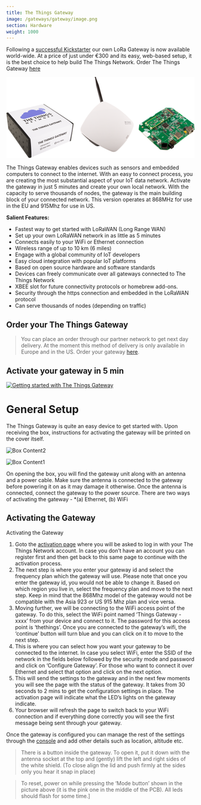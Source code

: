 ```yaml
---
title: The Things Gateway
image: /gateways/gateway/image.png
section: Hardware
weight: 1000
---
```


Following a [successful Kickstarter](https://www.kickstarter.com/projects/419277966/the-things-network) our own LoRa Gateway is now available world-wide. At a price of just under €300 and its easy, web-based setup, it is the best choice to help build The Things Network. Order The Things Gateway [here](http://thethingsproducts.com/#the-things-product-buy)


![Box, Casing and PCB](image.png)

The Things Gateway enables devices such as sensors and embedded computers to connect to the internet. With an easy to connect process, you are creating the most substantial aspect of your IoT data network. Activate the gateway in just 5 minutes and create your own local network. With the capacity to serve thousands of nodes, the gateway is the main building block of your connected network. This version operates at 868MHz for use in the EU and 915Mhz for use in US.

**Salient Features:**
* Fastest way to get started with LoRaWAN (Long Range WAN)
* Set up your own LoRaWAN network in as little as 5 minutes
* Connects easily to your WiFi or Ethernet connection
* Wireless range of up to 10 km (6 miles)
* Engage with a global community of IoT developers
* Easy cloud integration with popular IoT platforms
* Based on open source hardware and software standards
* Devices can freely communicate over all gateways connected to The Things Network
* XBEE slot for future connectivity protocols or homebrew add-ons.
* Security through the https connection and embedded in the LoRaWAN protocol
* Can serve thousands of nodes (depending on traffic)


## Order your The Things Gateway
> You can place an order through our partner network to get next day delivery. At the moment this method of delivery is only available in Europe and in the US. Order your gateway [here](http://thethingsproducts.com/#the-things-product-buy).


## Activate your gateway in 5 min

[![Getting started with The Things Gateway](http://img.youtube.com/vi/cJNK4y1is2Q/0.jpg)](https://www.youtube.com/watch?v=cJNK4y1is2Q)


# General Setup

The Things Gateway is quite an easy device to get started with. Upon receiving the box, instructions for activating the gateway will be printed on the cover itself.

![Box Content2](https://ttnstaticfile.blob.core.windows.net/media/md_editor/image-1515136719063.large.png)

![Box Content1](https://ttnstaticfile.blob.core.windows.net/media/md_editor/image-1515136983327.large.png)


On opening the box, you will find the gateway unit along with an antenna and a power cable. Make sure the antenna is connected to the gateway before powering it on as it may damage it otherwise. Once the antenna is connected, connect the gateway to the power source. There are two ways of activating the gateway - *(a) Ethernet, (b) WiFi

## Activating the Gateway

Activating the Gateway

1. Goto the [activation page](https://activate.thethingsnetwork.org) where you will be asked to log in with your The Things Network account. In case you don’t have an account you can register first and then get back to this same page to continue with the activation process.
2. The next step is where you enter your gateway id and select the frequency plan which the gateway will use. Please note that once you enter the gateway id, you would not be able to change it. Based on which region you live in, select the frequency plan and move to the next step. Keep in mind that the 868Mhz model of the gateway would not be compatible with the Asia 923 or US 915 Mhz plan and vice versa.
3. Moving further, we will be connecting to the WiFi access point of the gateway. To do this, select the WiFi point named ‘Things Gateway - xxxx’ from your device and connect to it. The password for this access point is ‘thethings’. Once you are connected to the gateway’s wifi, the ‘continue’ button will turn blue and you can click on it to move to the next step.
4. This is where you can select how you want your gateway to be connected to the internet. In case you select WiFi, enter the SSID of the network in the fields below followed by the security mode and password and click on ‘Configure Gateway’. For those who want to connect it over Ethernet and select that option and click on the next option.
5. This will send the settings to the gateway and in the next few moments you will see the page with the status of the gateway. It takes from 30 seconds to 2 mins to get the configuration settings in place. The activation page will indicate what the LED’s lights on the gateway indicate. 
6. Your browser will refresh the page to switch back to your WiFi connection and if everything done correctly you will see the first message being sent through your gateway. 

Once the gateway is configured you can manage the rest of the settings through the [console](https://console.thethingsnetwork.org) and add other details such as location, altitude etc. 

> There is a button inside the gateway. To open it, put it down with the antenna socket at the top and (gently) lift the left and right sides of the white shield. (To close align the lid and push firmly at the sides only you hear it snap in place)

> To reset, power on while pressing the ‘Mode button’ shown in the picture above (it is the pink one in the middle of the PCB). All leds should flash for some time.]
